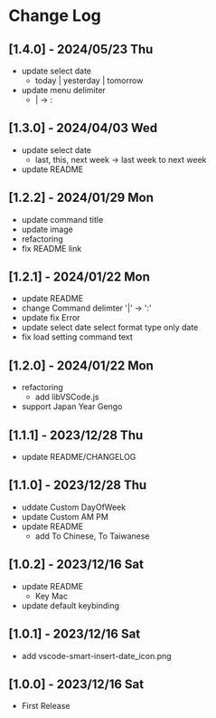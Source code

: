 # Change Log

## [1.4.0] - 2024/05/23 Thu
- update select date
  - today | yesterday | tomorrow
- update menu delimiter
  - | -> :

## [1.3.0] - 2024/04/03 Wed
- update select date
  - last, this, next week -> last week to next week
- update README

## [1.2.2] - 2024/01/29 Mon
- update command title
- update image
- refactoring
- fix README link

## [1.2.1] - 2024/01/22 Mon
- update README
- change Command delimter '|' -> ':'
- update fix Error
- update select date select format type only date
- fix load setting command text

## [1.2.0] - 2024/01/22 Mon
- refactoring
  - add libVSCode.js
- support Japan Year Gengo

## [1.1.1] - 2023/12/28 Thu
- update README/CHANGELOG

## [1.1.0] - 2023/12/28 Thu
- uddate Custom DayOfWeek
- update Custom AM PM
- update README
  - add To Chinese, To Taiwanese

## [1.0.2] - 2023/12/16 Sat
- update README
  - Key Mac
- update default keybinding

## [1.0.1] - 2023/12/16 Sat
- add vscode-smart-insert-date_icon.png

## [1.0.0] - 2023/12/16 Sat
- First Release
